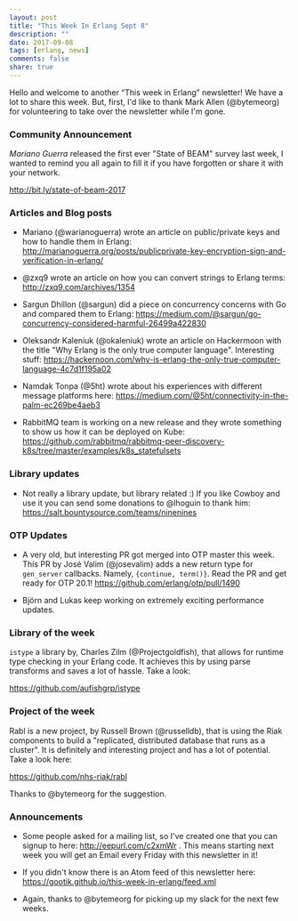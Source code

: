 ```yaml
---
layout: post
title: "This Week In Erlang Sept 8"
description: ""
date: 2017-09-08
tags: [erlang, news]
comments: false
share: true
---
```


Hello and welcome to another “This week in Erlang” newsletter! We have a lot to
share this week. But, first, I'd like to thank Mark Allen (@bytemeorg) for volunteering
to take over the newsletter while I'm gone.


### Community Announcement
*Mariano Guerra* released the first ever "State of BEAM" survey last week, I wanted
to remind you all again to fill it if you have forgotten or share it with your
network.

<http://bit.ly/state-of-beam-2017>

### Articles and Blog posts
 * Mariano (@warianoguerra) wrote an article on public/private keys and how to handle them in Erlang: <http://marianoguerra.org/posts/publicprivate-key-encryption-sign-and-verification-in-erlang/>

 * @zxq9 wrote an article on how you can convert strings to Erlang terms: <http://zxq9.com/archives/1354>

 * Sargun Dhillon (@sargun) did a piece on concurrency concerns with Go and compared them to Erlang: <https://medium.com/@sargun/go-concurrency-considered-harmful-26499a422830>

 * Oleksandr Kaleniuk (@okaleniuk) wrote an article on Hackermoon with the title "Why Erlang is the only true computer language". Interesting stuff: <https://hackernoon.com/why-is-erlang-the-only-true-computer-language-4c7d1f195a02>

 * Namdak Tonpa (@5ht) wrote about his experiences with different message platforms here: <https://medium.com/@5ht/connectivity-in-the-palm-ec269be4aeb3>

 * RabbitMQ team is working on a new release and they wrote something to show us how it can be deployed on Kube: <https://github.com/rabbitmq/rabbitmq-peer-discovery-k8s/tree/master/examples/k8s_statefulsets>

### Library updates
 * Not really a library update, but library related :) If you like Cowboy and use it
   you can send some donations to @lhoguin to thank him: <https://salt.bountysource.com/teams/ninenines>

### OTP Updates
 * A very old, but interesting PR got merged into OTP master this week. This PR by José Valim (@josevalim)
   adds a new return type for `gen_server` callbacks. Namely, `{continue, term()}`. Read
   the PR and get ready for OTP 20.1! <https://github.com/erlang/otp/pull/1490>

 * Björn and Lukas keep working on extremely exciting performance updates.

### Library of the week
`istype` a library by, Charles Zilm (@Projectgoldfish), that allows for runtime
type checking in your Erlang code. It achieves this by using parse transforms and
saves a lot of hassle. Take a look:

<https://github.com/aufishgrp/istype>

### Project of the week
Rabl is a new project, by Russell Brown (@russelldb), that is using the Riak components to build a "replicated,
distributed database that runs as a cluster". It is definitely and interesting
project and has a lot of potential. Take a look here:

<https://github.com/nhs-riak/rabl>

Thanks to @bytemeorg for the suggestion.

### Announcements
  * Some people asked for a mailing list, so I've created one that you can signup
    to here: http://eepurl.com/c2xmWr . This means starting next week you will
    get an Email every Friday with this newsletter in it!

  * If you didn't know there is an Atom feed of this newsletter here:
    <https://gootik.github.io/this-week-in-erlang/feed.xml>

  * Again, thanks to @bytemeorg for picking up my slack for the next few weeks.


